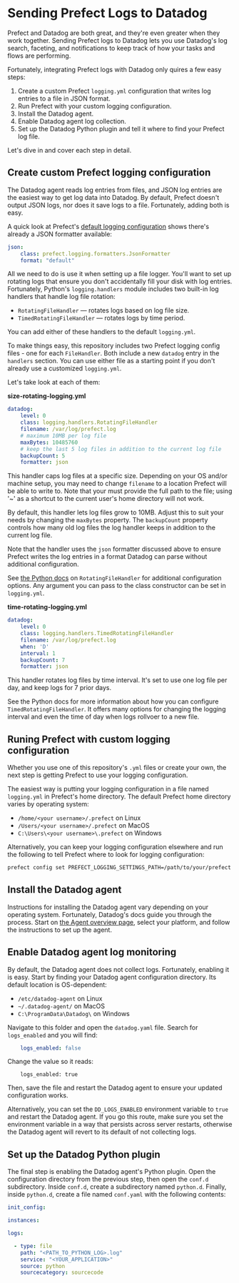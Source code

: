 # Sending Prefect Logs to Datadog

Prefect and Datadog are both great, and they're even greater when they work together. Sending Prefect logs to Datadog lets you use Datadog's log search, faceting, and notifications to keep track of how your tasks and flows are performing. 

Fortunately, integrating Prefect logs with Datadog only quires a few easy steps:
1. Create a custom Prefect `logging.yml` configuration that writes log entries to a file in JSON format.
2. Run Prefect with your custom logging configuration.
3. Install the Datadog agent.
4. Enable Datadog agent log collection.
5. Set up the Datadog Python plugin and tell it where to find your Prefect log file. 

Let's dive in and cover each step in detail. 
  

## Create custom Prefect logging configuration
The Datadog agent reads log entries from files, and JSON log entries are the easiest way to get log data into Datadog. By default, Prefect doesn't output JSON logs, nor does it save logs to a file. Fortunately, adding both is easy. 

A quick look at Prefect's [default logging configuration](https://github.com/PrefectHQ/prefect/blob/main/src/prefect/logging/logging.yml) shows there's already a JSON formatter available:

```yaml
json:
    class: prefect.logging.formatters.JsonFormatter
    format: "default"
```

All we need to do is use it when setting up a file logger. You'll want to set up rotating logs that ensure you don't accidentally fill your disk with log entries. Fortunately, Python's `logging.handlers` module includes two built-in log handlers that handle log file rotation: 
  
 * `RotatingFileHandler` — rotates logs based on log file size.
 * `TimedRotatingFileHandler` — rotates logs by time period.
 
You can add either of these handlers to the default `logging.yml`. 

To make things easy, this repository includes two Prefect logging config files - one for each `FileHandler`. Both include a new `datadog` entry in the `handlers` section. You can use either file as a starting point if you don't already use a customized `logging.yml`.

Let's take look at each of them:

**size-rotating-logging.yml**
```yaml
datadog:
    level: 0
    class: logging.handlers.RotatingFileHandler
    filename: /var/log/prefect.log
    # maximum 10MB per log file
    maxBytes: 10485760
    # keep the last 5 log files in addition to the current log file
    backupCount: 5
    formatter: json
```
This handler caps log files at a specific size. Depending on your OS and/or machine setup, you may need to change `filename` to a location Prefect will be able to write to. Note that your must provide the full path to the file; using '~' as a shortcut to the current user's home directory will not work.

By default, this handler lets log files grow to 10MB. Adjust this to suit your needs by changing the `maxBytes` property. The `backupCount` property controls how many old log files the log handler keeps in addition to the current log file. 

Note that the handler uses the `json` formatter discussed above to ensure Prefect writes the log entries in a format Datadog can parse without additional configuration.

See [the Python docs](https://docs.python.org/3/library/logging.handlers.html#rotatingfilehandler) on `RotatingFileHandler` for additional configuration options. Any argument you can pass to the class constructor can be set in `logging.yml`. 

**time-rotating-logging.yml**
```yaml
datadog:
    level: 0
    class: logging.handlers.TimedRotatingFileHandler
    filename: /var/log/prefect.log
    when: 'D'
    interval: 1
    backupCount: 7
    formatter: json
```

This handler rotates log files by time interval. It's set to use one log file per day, and keep logs for 7 prior days. 

See the Python docs for more information about how you can configure `TimedRotatingFileHandler`. It offers many options for changing the logging interval and even the time of day when logs rollvoer to a new file. 

## Runing Prefect with custom logging configuration

Whether you use one of this repository's `.yml` files or create your own, the next step is getting Prefect to use your logging configuration. 

The easiest way is putting your logging configuration in a file named `logging.yml` in Prefect's home directory. The default Prefect home directory varies by operating system:
* `/home/<your username>/.prefect` on Linux
* `/Users/<your username>/.prefect` on MacOS
* `C:\Users\<your username>\.prefect` on Windows

Alternatively, you can keep your logging configuration elsewhere and run the following to tell Prefect where to look for logging configuration:
```bash
prefect config set PREFECT_LOGGING_SETTINGS_PATH=/path/to/your/prefect.log
```

## Install the Datadog agent
Instructions for installing the Datadog agent vary depending on your operating system. Fortunately, Datadog's docs guide you through the process. Start on [the Agent overview page](https://docs.datadoghq.com/agent/), select your platform, and follow the instructions to set up the agent.

## Enable Datadog agent log monitoring
By default, the Datadog agent does not collect logs. Fortunately, enabling it is easy. Start by finding your Datadog agent configuration directory. Its default location is OS-dependent:

* `/etc/datadog-agent` on Linux
* `~/.datadog-agent/` on MacOS
* `C:\ProgramData\Datadog\` on Windows

Navigate to this folder and open the `datadog.yaml` file. Search for `logs_enabled` and you will find:
```yaml
    logs_enabled: false
```

Change the value so it reads:

```
    logs_enabled: true
```

Then, save the file and restart the Datadog agent to ensure your updated configuration works.

Alternatively, you can set the `DD_LOGS_ENABLED` environment variable to `true` and restart the Datadog agent. If you go this route, make sure you set the environment variable in a way that persists across server restarts, otherwise the Datadog agent will revert to its default of not collecting logs.

## Set up the Datadog Python plugin

The final step is enabling the Datadog agent's Python plugin. Open the configuration directory from the previous step, then open the `conf.d` subdirectory. Inside `conf.d`, create a subdirectory named `python.d`. Finally, inside `python.d`, create a file named `conf.yaml` with the following contents:

```yaml
init_config:

instances:

logs:

  - type: file
    path: "<PATH_TO_PYTHON_LOG>.log"
    service: "<YOUR_APPLICATION>"
    source: python
    sourcecategory: sourcecode
```
